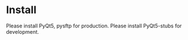 
# Install

Please install PyQt5, pysftp for production.
Please install PyQt5-stubs for development.

